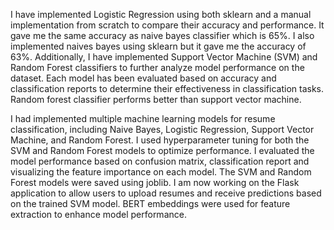 I have implemented Logistic Regression using both sklearn and a manual implementation from scratch to compare their accuracy and performance. It gave me the same accuracy as naive bayes classifier which is 65%. I also implemented naives bayes using sklearn but it gave me the accuracy of 63%. Additionally, I have implemented Support Vector Machine (SVM) and Random Forest classifiers to further analyze model performance on the dataset. Each model has been evaluated based on accuracy and classification reports to determine their effectiveness in classification tasks. Random forest classifier performs better than support vector machine.

I had implemented multiple machine learning models for resume classification, including Naive Bayes, Logistic Regression, Support Vector Machine, and Random Forest. I used hyperparameter tuning for both the SVM and Random Forest models to optimize performance. I evaluated the model performance based on confusion matrix, classification report and visualizing the feature importance on each model. The SVM and Random Forest models were saved using joblib. I am now working on the Flask application to allow users to upload resumes and receive predictions based on the trained SVM model. BERT embeddings were used for feature extraction to enhance model performance.


